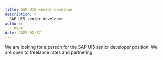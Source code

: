 ```yaml
---
title: SAP UI5 senior developer 
description: >
  SAP UI5 senior developer 
authors:
  - nype
date: 2025-02-17
---
```


We are looking for a person for the SAP UI5 senior developer position.
We are open to freelance rates and partnering.